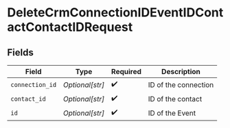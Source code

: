 # DeleteCrmConnectionIDEventIDContactContactIDRequest


## Fields

| Field                | Type                 | Required             | Description          |
| -------------------- | -------------------- | -------------------- | -------------------- |
| `connection_id`      | *Optional[str]*      | :heavy_check_mark:   | ID of the connection |
| `contact_id`         | *Optional[str]*      | :heavy_check_mark:   | ID of the contact    |
| `id`                 | *Optional[str]*      | :heavy_check_mark:   | ID of the Event      |